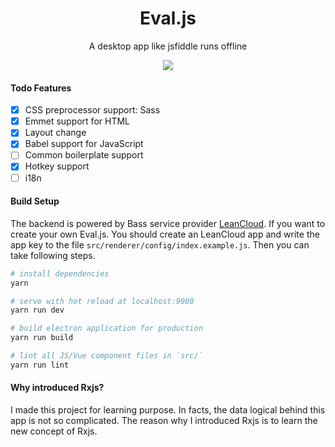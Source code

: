 <h1 align="center">Eval.js</h1>
<div align="center">A desktop app like jsfiddle runs offline</div>
<p align="center">
  <img width="" src="https://github.com/codertx/eval-desktop/raw/master/demo.mp4">
</p>

#### Todo Features

- [x] CSS preprocessor support: Sass
- [x] Emmet support for HTML
- [x] Layout change
- [x] Babel support for JavaScript
- [ ] Common boilerplate support
- [x] Hotkey support
- [ ] i18n

#### Build Setup

The backend is powered by Bass service provider [LeanCloud](https://leancloud.cn/).
If you want to create your own Eval.js. You should create an LeanCloud app and write the app key to the file `src/renderer/config/index.example.js`. Then you can take following steps.

``` bash
# install dependencies
yarn

# serve with hot reload at localhost:9080
yarn run dev

# build electron application for production
yarn run build

# lint all JS/Vue component files in `src/`
yarn run lint

```

#### Why introduced Rxjs?
I made this project for learning purpose. In facts, the data logical behind this app is not so complicated. The reason why I introduced Rxjs is to learn the new concept of Rxjs.

